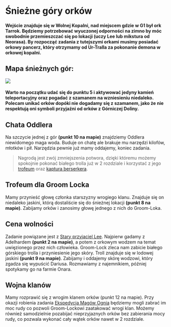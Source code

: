 # Śnieżne góry orków

#### Wejście znajduje się w Wolnej Kopalni, nad miejscem gdzie w G1 był ork Tarrok. Będziemy potrzebować wyuczonej odporności na zimno by móc swobodnie przemieszczać się po lokacji (uczy Lee lub mikstura od Neorasa). By rozpocząć zadania z tutejszymi orkami musimy posiadać orkowy pancerz, który otrzymamy od Ur-Tralla za pokonanie demona w orkowej kopalni.

## Mapa śnieżnych gór:

[![](https://steamuserimages-a.akamaihd.net/ugc/1824514739929992329/F9BDC24039B3917155F61BC2309E19AF07084F29/)](https://steamuserimages-a.akamaihd.net/ugc/1824514739929992329/F9BDC24039B3917155F61BC2309E19AF07084F29/)
#### Warto na początku udać się do punktu 5 i aktywować jedyny kamień teleportacyjny oraz pogadać z szamanem na wzniesieniu niedaleko. Polecam unikać orków dopóki nie dogadamy się z szamanem, jako że nie respektują oni symboli przyjaźni od orków z Górniczej Doliny.

## Chata Oddlera

Na szczycie jednej z gór **(punkt 10 na mapie)** znajdziemy Oddlera niewidomego maga woda. Buduje on chatę ale brakuje mu narzędzi kilofów, młotków i pił. Narzędzia pewnie już mamy oddajemy, koniec zadania.
> Nagrodą jest zwój zmniejszenia potwora, dzięki któremu możemy spokojnie pokonać białego trolla już w 2 rozdziale i korzystać z jego [trofeum](https://docs.google.com/spreadsheets/d/16CPrngIhKSiwGtmHGXCJE5o_w-4k_s_nNq7H7wzVwos/edit?gid=205411919#gid=205411919&range=A12:B12) oraz [kaptura berserkera](https://docs.google.com/spreadsheets/d/16CPrngIhKSiwGtmHGXCJE5o_w-4k_s_nNq7H7wzVwos/edit?gid=104620460#gid=104620460&range=A57).

## Trofeum dla Groom Locka

Mamy przynieść głowę członka starszyzny wrogiego klanu. Znajduje się on niedaleko jaskini, którą dostaliście się do śnieżnej lokacji **(punkt 8 na mapie)**. Zabijamy orków i zanosimy głowę jednego z nich do Groom-Loka.

## Cena wolności

Zadanie powiązane jest z [Stary przyjaciel Lee](sekcje/zadania/rozdzial_ii.md?id=stary-przyjaciel-lee). Najpierw gadamy z Adelhardem **(punkt 2 na mapie)**, a potem z orkowym wodzem na temat uwięzionego przez nich człowieka. Groom-Lock zleca nam zabicie białego górskiego trolla i przyniesienie jego skóry. Troll znajduje się w lodowej jaskini **(punkt 9 na mapie)**. Zabijamy i oddajemy skórę wodzowi, który zgadza się wypuścić Dariusa. Rozmawiamy z najemnikiem, później spotykamy go na farmie Onara.

## Wojna klanów

Mamy rozprawić się z wrogim klanem orków (punkt 12 na mapie). Przy okazji robienia zadania [Ekspedycja Magów Ognia](sekcje/zadania/poboczne?id=ekspedycja-magów-ognia) będziemy mogli zabrać im moc rudy co pozwoli Groom-Lockowi zaatakować wrogi klan. Możemy również samodzielnie pozabijać nieprzyjaznych orków bez zabierania mocy rudy, co pozwala wykonać cały wątek orków nawet w 2 rozdziale.
